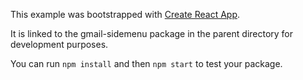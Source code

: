 This example was bootstrapped with [Create React App](https://github.com/facebook/create-react-app).

It is linked to the gmail-sidemenu package in the parent directory for development purposes.

You can run `npm install` and then `npm start` to test your package.
